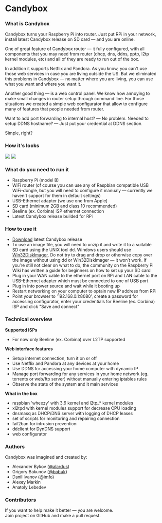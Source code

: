 Candybox
========
### What is Candybox

<p>Candybox turns your Raspberry Pi into router. Just put RPi in your network, install latest Candybox release on SD card &mdash; and you are online.</p>

<p>One of great feature of Candybox router &mdash; it fully configured, with all components that you may need from router (dhcp, dns, ddns, pptp, l2tp kernel modules, etc) and all of they are ready to run out of the box.</p>

<p>In addition it supports Netflix and Pandora. As you know, you can't use those web services in case you are living outside the US. But we eliminated this problems in Candybox &mdash; no matter where you are living, you can use what you want and where you want it.</p>

<p>Another good thing &mdash; is a web control panel. We know how annoying to make small changes in router setup through command line. For those situations we created a simple web configurator that allow to configure many of features that people needed from router. </p>

<p>Want to add port forwarding to internal host? &mdash; No problem. Needed to setup DDNS hostname? &mdash; Just put your credential at DDNS section.</p>

<p>Simple, right?</p>

<h3>
<a name="how-its-looks" class="anchor" href="#how-its-looks"><span class="octicon octicon-link"></span></a>How it's looks</h3>

<p>
<a href="http://img-fotki.yandex.ru/get/9324/7694291.6b/0_8e3ab_71311ea1_XL.png"><img src="http://img-fotki.yandex.ru/get/9324/7694291.6b/0_8e3ab_71311ea1_M.png"></a>
<a href="http://img-fotki.yandex.ru/get/9313/7694291.6b/0_8e3ac_a72a8554_XL.png"><img src="http://img-fotki.yandex.ru/get/9313/7694291.6b/0_8e3ac_a72a8554_M.png"></a>
</p>

<h3>
<a name="what-do-you-need-to-run-it" class="anchor" href="#what-do-you-need-to-run-it"><span class="octicon octicon-link"></span></a>What do you need to run it</h3>

<ul>
<li>Raspberry Pi (model B)</li>
<li>WiFi router (of course you can use any of Raspbian compatible USB WiFi-dongle, but you will need to configure it manualy &mdash; currently we haven't support for them in default settings)</li>
<li>USB-Ethernet adapter (we use one from Apple)</li>
<li>SD card (minimum 2GB and class 10 recommended)</li>
<li>Beeline (ex. Corbina) ISP ethernet connection</li>
<li>Latest Candybox release builded for RPi</li>
</ul><h3>
<a name="how-to-use-it" class="anchor" href="#how-to-use-it"><span class="octicon octicon-link"></span></a>How to use it</h3>

<ul>
<li><a href="http://candyboxrouter.com">Download</a> latest Candybox release</li>
<li>To use an image file, you will need to unzip it and write it to a suitable SD card using the UNIX tool dd. Windows users should use <a href="http://sourceforge.net/projects/win32diskimager/">Win32DiskImager</a>. Do not try to drag and drop or otherwise copy over the image without using dd or Win32DiskImager &mdash; it won’t work. If you’re still not clear on what to do, the community on the Raspberry Pi Wiki has written a guide for beginners on how to set up your SD card</li>
<li>Plug in your WAN cable to the ethernet port on RPi and LAN cable to the USB-Ethernet adapter which must be connected to one of USB port</li>
<li>Plug in into power source and wait while it booting up</li>
<li>Restart networking on your computer to optain new IP address from RPi</li>
<li>Point your browser to '192.168.0.1:8080', create a password for accessing configurator, enter your credentials for Beeline (ex. Corbina) ISP and click "Save and connect"</li>
</ul><h3>
<a name="technical-overview" class="anchor" href="#technical-overview"><span class="octicon octicon-link"></span></a>Technical overview</h3>

<p><strong>Supported ISPs</strong></p>

<ul>
<li>For now only Beeline (ex. Corbina) over L2TP supported</li>
</ul><p><strong>Web interface features</strong></p>

<ul>
<li>Setup internet connection, turn it on or off</li>
<li>Use Netflix and Pandora at any devices at your home</li>
<li>Use DDNS for accessing your home computer with dynamic IP</li>
<li>Manage port forwarding for any services in your home network (eg. torrents or web/ftp server) without manually entering iptables rules</li>
<li>Observe the state of the system and it main services </li>
</ul><p><strong>What in the box</strong></p>

<ul>
<li>raspbian 'wheezy' with 3.6 kernel and l2tp_* kernel modules</li>
<li>xl2tpd with kernel modules support for decrease CPU loading</li>
<li>dnsmasq as DHCP/DNS server with logging of DHCP leases</li>
<li>set of scripts for monitoring and repairing connection</li>
<li>fail2ban for intrusion prevention</li>
<li>ddclient for DynDNS support </li>
<li>web configurator</li>
</ul><h3>
<a name="authors" class="anchor" href="#authors"><span class="octicon octicon-link"></span></a>Authors</h3>

<p>Candybox was imagined and created by:</p>

<ul>
<li>Alexander Bykov (<a href="https://github.com/alardus" class="user-mention">@alardus</a>)</li>
<li>Grigory Bakunov (<a href="https://github.com/bobuk" class="user-mention">@bobuk</a>)</li>
<li>Danil Ivanov (<a href="https://github.com/imfo" class="user-mention">@imfo</a>)</li>
<li>Alexey Markin</li>
<li>Anatoly Lebedev </li>
</ul>

<h3>
<a name="contributors" class="anchor" href="#contributors"><span class="octicon octicon-link"></span></a>Contributors</h3>

<p>If you want to help make it better &mdash; you are welcome.<br>
Join project on GitHub and make a pull request.</p>
